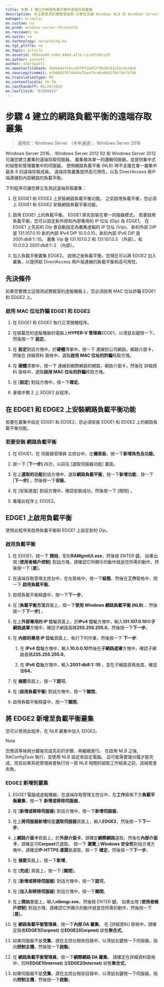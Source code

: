 ```yaml
---
title: 步驟 4 建立的網路負載平衡的遠端存取叢集
description: 本主題是測試實驗室指南-示範在具備 Windows NLB 的 Windows Server 2016 的叢集中的 DirectAccess 的一部分
manager: brianlic
ms.custom: na
ms.prod: windows-server-threshold
ms.reviewer: na
ms.suite: na
ms.technology: networking-da
ms.tgt_pltfrm: na
ms.topic: article
ms.assetid: 509eaa08-c49d-448d-a71e-c1c45519ccd5
ms.author: pashort
author: shortpatti
ms.openlocfilehash: 4b8e6defc6cc8579f18df2f9636383c65c9a18eb
ms.sourcegitcommit: afb0602767de64a76aaf9ce6a60d2f0e78efb78b
ms.translationtype: MT
ms.contentlocale: zh-TW
ms.lasthandoff: 06/20/2019
ms.locfileid: "67281615"
---
```

# <a name="step-4-create-the-network-load-balanced-remote-access-cluster"></a>步驟 4 建立的網路負載平衡的遠端存取叢集

>適用於：Windows Server （半年通道），Windows Server 2016

 Windows Server 2016、 Windows Server 2012 R2 和 Windows Server 2012 可讓您建立叢集的遠端存取伺服器。 叢集做為單一的邏輯伺服器，並提供集中式的組態和管理叢集中的伺服器。 使用網路負載平衡 (NLB) 時不支援在單一叢集中最多 8 的遠端存取成員。 遠端存取叢集提供高可用性，以及 DirectAccess 用戶端連線到內部網路的負載平衡。  
  
下列程序可讓您建立及測試遠端存取叢集：  
  
1. 在 EDGE1 和 EDGE2 上安裝網路負載平衡功能。 之前啟用負載平衡，您必須上 EDGE1 和 EDGE2 安裝網路負載平衡功能。
  
2. 啟用 EDGE1 上的負載平衡。 EDGE1 原先安裝在單一伺服器模式。 若要啟用負載平衡，您可以設定新外部和內部專用的 IP 位址 (Dip) 為 EDGE1。 在 EDGE1 上先前的 Dip 會自動設定為叢集虛擬的 IP 位址 (Vip)。 新的外部 DIP 是 131.107.0.10 新的內部 IPv4 DIP 10.0.0.10，新的內部 IPv6 DIP 是 2001:db8:1::10。 叢集 Vip 是 131.107.0.2 和 131.107.0.3 （外部），和 10.0.0.2 2001:db8:1::2 （內部）。
  
3. 加入負載平衡叢集 EDGE2。 啟用之後負載平衡，您現在可以將 EDGE2 加入叢集，以提供給 DirectAccess 用戶端連線的負載平衡和高可用性。

## <a name="prerequisites"></a>先決條件

如果您要建立這個測試實驗室的虛擬機器上，您必須啟用 MAC 位址詐騙 EDGE1 和 EDGE2 上。  
  
### <a name="enable-mac-address-spoofing-on-edge1-and-edge2"></a>啟用 MAC 位址詐騙 EDGE1 和 EDGE2  
  
1.  在 EDGE1 和 EDGE2 執行正常關機程序。  
  
2.  在裝載您的虛擬機器的電腦上**HYPER-V 管理員**EDGE1，以滑鼠右鍵按一下，然後按一下 **設定**。  
  
3.  在 **設定**對話方塊中，於**硬體**清單中，按一下 連線到公司網路，網路介面卡，然後在 詳細資料 窗格中，選取**啟用 MAC 位址的詐騙**核取方塊。  
  
4.  在 **硬體**清單中，按一下 連線到網際網路的網路，網路介面卡，然後在 詳細資料 窗格中，選取**啟用 MAC 位址的詐騙**核取方塊。  
  
5.  在 [**設定**] 對話方塊中，按一下**確定**。  
  
6.  重複步驟 2 上 EDGE2 此程序。  
  
## <a name="install-the-network-load-balancing-feature-on-edge1-and-edge2"></a>在 EDGE1 和 EDGE2 上安裝網路負載平衡功能  
若要在叢集中設定 EDGE1 和 EDGE2，您必須安裝 EDGE1 和 EDGE2 上的網路負載平衡功能。  
  
### <a name="to-install-network-load-balancing"></a>若要安裝 網路負載平衡  
  
1.  在 EDGE1，在 伺服器管理員 主控台中，在**儀表板**，按一下**新增角色及功能**。  
  
2.  按一下 [**下一步]** 四次，以前往 [選取伺服器功能] 畫面。  
  
3.  在上**選取的功能**對話方塊中，選取**網路負載平衡**，按一下**新增功能**，按一下 [**下一步]** ，然後按一下**安裝**。  
  
4.  在 [安裝進度]  對話方塊中，確認安裝成功，然後按一下 [關閉]  。  
  
5.  重複此程序上 EDGE2。  
  
## <a name="enable-load-balancing-on-edge1"></a>EDGE1 上啟用負載平衡  
使用此程序來啟用負載平衡和 EDGE1 上設定新的 Dip。  
  
### <a name="enable-load-balancing"></a>啟用負載平衡  
  
1.  在 EDGE1，按一下 **開始**，型別**RAMgmtUI.exe**，然後按 ENTER 鍵。 如果出現 [**使用者帳戶控制**] 對話方塊，請確認它所顯示的動作就是您所需的動作，然後按一下 [**是**]。  
  
2.  在遠端存取管理主控台中，在左窗格中，按一下**組態**，然後在**工作**窗格中，按一下 **啟用負載平衡**。  
  
3.  啟用負載平衡精靈中，按一下**下一步**。  
  
4.  在 [**負載平衡方法**頁面上，按一下**使用 Windows 網路負載平衡 (NLB)** ，然後按一下**下一步]** 。  
  
5.  在上**外部專用的 IP 位址**頁面上，於**IPv4 位址**方塊中，輸入**131.107.0.10**中**子網路遮罩**方塊中，確認子網路首碼**255.255.255.0**，然後按一下**下一步**。  
  
6.  在 **內部的專用 IP 位址**頁面上，執行下列作業，然後按一下 **下一步**:  
  
    1.  在  **IPv4 位址**方塊中，輸入**10.0.0.10**然後在**子網路遮罩**方塊中，確認子網路首碼**255.255.255.0**。  
  
    2.  在  **IPv6 位址**方塊中，輸入**2001:db8:1::10** ，並在子網路首碼長度，確認值**64**。  
  
7.  在 **摘要**頁面上，按一下**認可**。  
  
8.  在 [**啟用負載平衡**] 對話方塊中，按一下**關閉**。  
  
9. 啟用負載平衡精靈中，按一下**關閉**。  
  
## <a name="add-edge2-to-the-load-balanced-cluster"></a>將 EDGE2 新增至負載平衡叢集  
您可以使用此程序，在 NLB 叢集中加入 EDGE2。  
  
> [!NOTE]  
> 您應該等候兩分鐘後完成先前的步驟，再繼續進行。 在啟用 NLB 之後, RAConfigTask 執行，並使用 NLB 設定來設定電腦。 這可能需要幾分鐘才能完成，而且如果系統管理員會執行另一部 NLB 相關的組態工作結束之前，該組態會失敗。  
  
### <a name="add-edge2-to-the-cluster"></a>EDGE2 新增到叢集  
  
1.  EDGE1 電腦或虛擬機器，在遠端存取管理主控台中，在**工作**窗格下方**負載平衡叢集**，按一下 **新增或移除伺服器**。  
  
2.  在 [**新增或移除伺服器**] 對話方塊中，按一下**新增伺服器**。  
  
3.  在上**將伺服器新增**精靈**選取伺服器**頁面上，輸入**EDGE2**，然後按一下**下一步**。  
  
4.  上**網路介面卡**頁面上，於**外部介面卡**，請確定**網際網路**選取，然後在**內部介面卡**，請確定可**Corpnet**已選取。 按一下 **瀏覽**上**Windows 安全性**對話方塊方塊中，請確定**IP-HTTPS 憑證**是選取，按一下  **確定**，然後按一下**下一步**。  
  
5.  在 **摘要**頁面上，按一下**新增**。  
  
6.  在 [**完成**] 頁面上，按一下 [**關閉**]。  
  
7.  在 [**新增或移除伺服器**] 對話方塊中，按一下**認可**。  
  
8.  在 [**加入和移除伺服器**] 對話方塊中，按一下**關閉**。  
  
9. 在上**開始**畫面上，輸入**nlbmgr.exe**，然後按 ENTER 鍵。 如果出現 [**使用者帳戶控制**] 對話方塊，請確認它所顯示的動作就是您所需的動作，然後按一下 [**是**]。  
  
10. 在 **網路負載平衡管理員**，按一下**內部 DA 叢集**。 在 [詳細資料] 窗格中，請確定兩者**EDGE1(Corpnet)** 並**EDGE2(Corpnet)** 狀態**聚合式**。  
  
11. 如果伺服器不是**交集**，請在主控台樹狀目錄中，以滑鼠右鍵按一下伺服器，指向**控制主機**，然後按一下**啟動**。  
  
12. 在 **網路負載平衡管理員**，按一下**網際網路 DA 叢集**。 請確定在詳細資料窗格中，同時**EDGE1(Internet)** 並**EDGE2(Internet)** 狀態**聚合式**。  
  
13. 如果伺服器不是**交集**，請在主控台樹狀目錄中，以滑鼠右鍵按一下伺服器，指向**控制主機**，然後按一下**啟動**。
